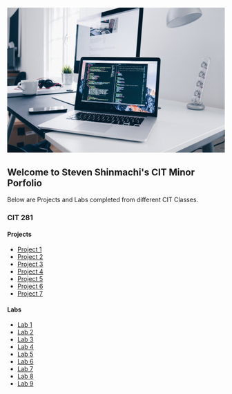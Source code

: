 ![Coding Logo](https://github.com/steve-shin/CIT-Minor-Portfolio/blob/d8001f7721f3c5760bd9d30eda32692c4ca59719/christopher-gower-m_HRfLhgABo-unsplash%20(1).jpg)

## Welcome to Steven Shinmachi's CIT Minor Porfolio

Below are Projects and Labs completed from different CIT Classes. 

### CIT 281 
#### Projects
- [Project 1](https://steve-shin.github.io/cit281-p1/)
- [Project 2](https://steve-shin.github.io/cit281-p2/)
- [Project 3](https://steve-shin.github.io/cit281-p3/)
- [Project 4](https://steve-shin.github.io/cit281-p4/)
- [Project 5](https://steve-shin.github.io/cit281-p5/)
- [Project 6](https://steve-shin.github.io/cit281-p6/)
- [Project 7](https://steve-shin.github.io/cit281-p7/)

#### Labs
- [Lab 1](https://steve-shin.github.io/cit281-lab1/)
- [Lab 2](https://steve-shin.github.io/cit281-lab2/)
- [Lab 3](https://steve-shin.github.io/cit281-lab3/)
- [Lab 4](https://steve-shin.github.io/cit281-lab4/)
- [Lab 5](https://steve-shin.github.io/cit281-lab5/)
- [Lab 6](https://steve-shin.github.io/cit281-lab6/)
- [Lab 7](https://steve-shin.github.io/cit281-lab7/)
- [Lab 8](https://steve-shin.github.io/cit281-lab8/)
- [Lab 9](https://steve-shin.github.io/cit281-lab0/)

